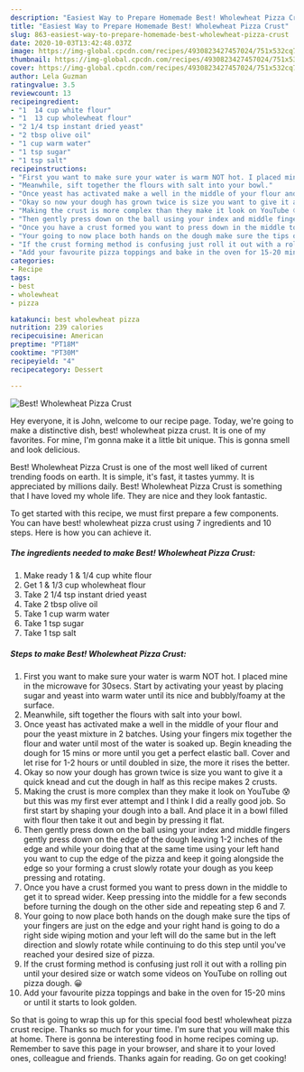 ```yaml
---
description: "Easiest Way to Prepare Homemade Best! Wholewheat Pizza Crust"
title: "Easiest Way to Prepare Homemade Best! Wholewheat Pizza Crust"
slug: 863-easiest-way-to-prepare-homemade-best-wholewheat-pizza-crust
date: 2020-10-03T13:42:48.037Z
image: https://img-global.cpcdn.com/recipes/4930823427457024/751x532cq70/best-wholewheat-pizza-crust-recipe-main-photo.jpg
thumbnail: https://img-global.cpcdn.com/recipes/4930823427457024/751x532cq70/best-wholewheat-pizza-crust-recipe-main-photo.jpg
cover: https://img-global.cpcdn.com/recipes/4930823427457024/751x532cq70/best-wholewheat-pizza-crust-recipe-main-photo.jpg
author: Lela Guzman
ratingvalue: 3.5
reviewcount: 13
recipeingredient:
- "1  14 cup white flour"
- "1  13 cup wholewheat flour"
- "2 1/4 tsp instant dried yeast"
- "2 tbsp olive oil"
- "1 cup warm water"
- "1 tsp sugar"
- "1 tsp salt"
recipeinstructions:
- "First you want to make sure your water is warm NOT hot. I placed mine in the microwave for 30secs. Start by activating your yeast by placing sugar and yeast into warm water until its nice and bubbly/foamy at the surface."
- "Meanwhile, sift together the flours with salt into your bowl."
- "Once yeast has activated make a well in the middle of your flour and pour the yeast mixture in 2 batches. Using your fingers mix together the flour and water until most of the water is soaked up. Begin kneading the dough for 15 mins or more until you get a perfect elastic ball. Cover and let rise for 1-2 hours or until doubled in size, the more it rises the better."
- "Okay so now your dough has grown twice is size you want to give it a quick knead and cut the dough in half as this recipe makes 2 crusts."
- "Making the crust is more complex than they make it look on YouTube 😰 but this was my first ever attempt and I think I did a really good job. So first start by shaping your dough into a ball. And place it in a bowl filled with flour then take it out and begin by pressing it flat."
- "Then gently press down on the ball using your index and middle fingers gently press down on the edge of the dough leaving 1-2 inches of the edge and while your doing that at the same time using your left hand you want to cup the edge of the pizza and keep it going alongside the edge so your forming a crust slowly rotate your dough as you keep pressing and rotating."
- "Once you have a crust formed you want to press down in the middle to get it to spread wider. Keep pressing into the middle for a few seconds before turning the dough on the other side and repeating step 6 and 7."
- "Your going to now place both hands on the dough make sure the tips of your fingers are just on the edge and your right hand is going to do a right side wiping motion and your left will do the same but in the left direction and slowly rotate while continuing to do this step until you&#39;ve reached your desired size of pizza."
- "If the crust forming method is confusing just roll it out with a rolling pin until your desired size or watch some videos on YouTube on rolling out pizza dough. 😀"
- "Add your favourite pizza toppings and bake in the oven for 15-20 mins or until it starts to look golden."
categories:
- Recipe
tags:
- best
- wholewheat
- pizza

katakunci: best wholewheat pizza 
nutrition: 239 calories
recipecuisine: American
preptime: "PT18M"
cooktime: "PT30M"
recipeyield: "4"
recipecategory: Dessert

---
```



![Best! Wholewheat Pizza Crust](https://img-global.cpcdn.com/recipes/4930823427457024/751x532cq70/best-wholewheat-pizza-crust-recipe-main-photo.jpg)

Hey everyone, it is John, welcome to our recipe page. Today, we're going to make a distinctive dish, best! wholewheat pizza crust. It is one of my favorites. For mine, I'm gonna make it a little bit unique. This is gonna smell and look delicious.



Best! Wholewheat Pizza Crust is one of the most well liked of current trending foods on earth. It is simple, it's fast, it tastes yummy. It is appreciated by millions daily. Best! Wholewheat Pizza Crust is something that I have loved my whole life. They are nice and they look fantastic.


To get started with this recipe, we must first prepare a few components. You can have best! wholewheat pizza crust using 7 ingredients and 10 steps. Here is how you can achieve it.

<!--inarticleads1-->

##### The ingredients needed to make Best! Wholewheat Pizza Crust:

1. Make ready 1 &amp; 1/4 cup white flour
1. Get 1 &amp; 1/3 cup wholewheat flour
1. Take 2 1/4 tsp instant dried yeast
1. Take 2 tbsp olive oil
1. Take 1 cup warm water
1. Take 1 tsp sugar
1. Take 1 tsp salt




<!--inarticleads2-->

##### Steps to make Best! Wholewheat Pizza Crust:

1. First you want to make sure your water is warm NOT hot. I placed mine in the microwave for 30secs. Start by activating your yeast by placing sugar and yeast into warm water until its nice and bubbly/foamy at the surface.
1. Meanwhile, sift together the flours with salt into your bowl.
1. Once yeast has activated make a well in the middle of your flour and pour the yeast mixture in 2 batches. Using your fingers mix together the flour and water until most of the water is soaked up. Begin kneading the dough for 15 mins or more until you get a perfect elastic ball. Cover and let rise for 1-2 hours or until doubled in size, the more it rises the better.
1. Okay so now your dough has grown twice is size you want to give it a quick knead and cut the dough in half as this recipe makes 2 crusts.
1. Making the crust is more complex than they make it look on YouTube 😰 but this was my first ever attempt and I think I did a really good job. So first start by shaping your dough into a ball. And place it in a bowl filled with flour then take it out and begin by pressing it flat.
1. Then gently press down on the ball using your index and middle fingers gently press down on the edge of the dough leaving 1-2 inches of the edge and while your doing that at the same time using your left hand you want to cup the edge of the pizza and keep it going alongside the edge so your forming a crust slowly rotate your dough as you keep pressing and rotating.
1. Once you have a crust formed you want to press down in the middle to get it to spread wider. Keep pressing into the middle for a few seconds before turning the dough on the other side and repeating step 6 and 7.
1. Your going to now place both hands on the dough make sure the tips of your fingers are just on the edge and your right hand is going to do a right side wiping motion and your left will do the same but in the left direction and slowly rotate while continuing to do this step until you&#39;ve reached your desired size of pizza.
1. If the crust forming method is confusing just roll it out with a rolling pin until your desired size or watch some videos on YouTube on rolling out pizza dough. 😀
1. Add your favourite pizza toppings and bake in the oven for 15-20 mins or until it starts to look golden.




So that is going to wrap this up for this special food best! wholewheat pizza crust recipe. Thanks so much for your time. I'm sure that you will make this at home. There is gonna be interesting food in home recipes coming up. Remember to save this page in your browser, and share it to your loved ones, colleague and friends. Thanks again for reading. Go on get cooking!
